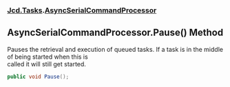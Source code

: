 ### [Jcd.Tasks](Jcd.Tasks.md 'Jcd.Tasks').[AsyncSerialCommandProcessor](Jcd.Tasks.AsyncSerialCommandProcessor.md 'Jcd.Tasks.AsyncSerialCommandProcessor')

## AsyncSerialCommandProcessor.Pause() Method

Pauses the retrieval and execution of queued tasks. If a task is in the middle of being started when this is  
called it will still get started.

```csharp
public void Pause();
```